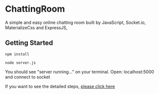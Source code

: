 # ChattingRoom
A simple and easy online chatting room built by JavaScript, Socket.io, MaterializeCss and ExpressJS,


## Getting Started
```
npm install 
```
```
node server.js
```
You should see "server running..." on your terminal.  Open: localhost:5000 and connect to socket

If you want to see the detailed steps, [please click here](https://blog.csdn.net/AnitaSun/article/details/121140608)